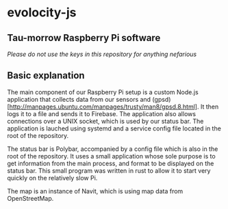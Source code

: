 # evolocity-js

## Tau-morrow Raspberry Pi software

*Please do not use the keys in this repository for anything nefarious*

## Basic explanation

The main component of our Raspberry Pi setup is a custom Node.js application that collects data from our sensors and (gpsd)[http://manpages.ubuntu.com/manpages/trusty/man8/gpsd.8.html]. It then logs it to a file and sends it to Firebase. The application also allows connections over a UNIX socket, which is used by our status bar. The application is lauched using systemd and a service config file located in the root of the repository.

The status bar is Polybar, accompanied by a config file which is also in the root of the repository. It uses a small application whose sole purpose is to get information from the main process, and format to be displayed on the status bar. This small program was written in rust to allow it to start very quickly on the relatively slow Pi.

The map is an instance of Navit, which is using map data from OpenStreetMap.
